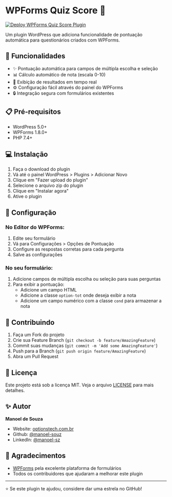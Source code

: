 # WPForms Quiz Score 📝

[![Deploy WPForms Quiz Score Plugin](https://github.com/seu-usuario/wp-form-oprions-score/actions/workflows/deploy-plugin.yml/badge.svg)](https://github.com/seu-usuario/wp-form-oprions-score/actions/workflows/deploy-plugin.yml)

Um plugin WordPress que adiciona funcionalidade de pontuação automática para questionários criados com WPForms.

## 🚀 Funcionalidades

- ✨ Pontuação automática para campos de múltipla escolha e seleção
- 📊 Cálculo automático de nota (escala 0-10)
- 🎯 Exibição de resultados em tempo real
- ⚙️ Configuração fácil através do painel do WPForms
- 🔒 Integração segura com formulários existentes

## 📋 Pré-requisitos

- WordPress 5.0+
- WPForms 1.8.0+
- PHP 7.4+

## 💻 Instalação

1. Faça o download do plugin
2. Vá até o painel WordPress > Plugins > Adicionar Novo
3. Clique em "Fazer upload do plugin"
4. Selecione o arquivo zip do plugin
5. Clique em "Instalar agora"
6. Ative o plugin

## 🔧 Configuração

### No Editor do WPForms:

1. Edite seu formulário
2. Vá para Configurações > Opções de Pontuação
3. Configure as respostas corretas para cada pergunta
4. Salve as configurações

### No seu formulário:

1. Adicione campos de múltipla escolha ou seleção para suas perguntas
2. Para exibir a pontuação:
   - Adicione um campo HTML
   - Adicione a classe `option-tot` onde deseja exibir a nota
   - Adicione um campo numérico com a classe `cond` para armazenar a nota

## 🤝 Contribuindo

1. Faça um Fork do projeto
2. Crie sua Feature Branch (`git checkout -b feature/AmazingFeature`)
3. Commit suas mudanças (`git commit -m 'Add some AmazingFeature'`)
4. Push para a Branch (`git push origin feature/AmazingFeature`)
5. Abra um Pull Request

## 📝 Licença

Este projeto está sob a licença MIT. Veja o arquivo [LICENSE](LICENSE) para mais detalhes.

## ✨ Autor

**Manoel de Souza**

* Website: [optionstech.com.br](https://optionstech.com.br)
* Github: [@manoel-souz](https://github.com/Manoel-souz)
* LinkedIn: [@manoel-sz](https://www.linkedin.com/in/manoel-sz/)

## 🙏 Agradecimentos

- [WPForms](https://wpforms.com/) pela excelente plataforma de formulários
- Todos os contribuidores que ajudaram a melhorar este plugin

---

⭐️ Se este plugin te ajudou, considere dar uma estrela no GitHub!